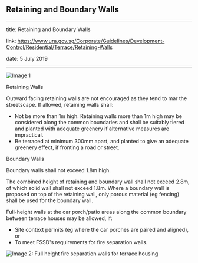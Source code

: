 ## Retaining and Boundary Walls
---
title: Retaining and Boundary Walls

link: https://www.ura.gov.sg/Corporate/Guidelines/Development-Control/Residential/Terrace/Retaining-Walls

date: 5 July 2019

---


![Image 1](https://www.ura.gov.sg/-/media/Corporate/Guidelines/Development-control/Flats-Condominiums/F14_Retaining_Wall_1m.jpg?h=100%2525&w=100%2525)



Retaining Walls

Outward facing retaining walls are not encouraged as they tend to mar the streetscape. If allowed, retaining walls shall:

-   Not be more than 1m high. Retaining walls more than 1m high may be considered along the common boundaries and shall be suitably tiered and planted with adequate greenery if alternative measures are impractical.
-   Be terraced at minimum 300mm apart, and planted to give an adequate greenery effect, if fronting a road or street.

Boundary Walls

Boundary walls shall not exceed 1.8m high.

The combined height of retaining and boundary wall shall not exceed 2.8m, of which solid wall shall not exceed 1.8m. Where a boundary wall is proposed on top of the retaining wall, only porous material (eg fencing) shall be used for the boundary wall.

Full-height walls at the car porch/patio areas along the common boundary between terrace houses may be allowed, if:

-   Site context permits (eg where the car porches are paired and aligned), or
-   To meet FSSD's requirements for fire separation walls.

![Image 2: Full height fire separation walls for terrace housing](https://www.ura.gov.sg/-/media/Corporate/Guidelines/Development-control/Landed-Housing/TH05_Fire_Separation_Wall.jpg?h=100%25&w=100%25)





